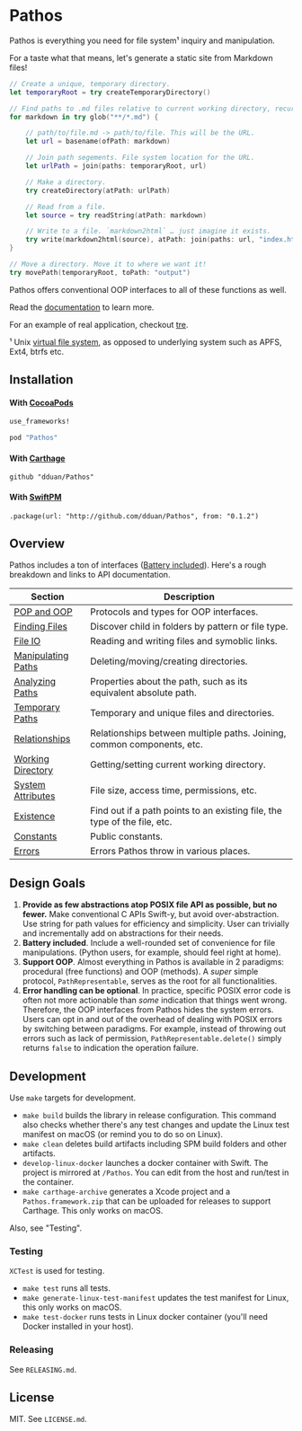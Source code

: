 # Pathos

Pathos is everything you need for file system¹ inquiry and manipulation.

For a taste what that means, let's generate a static site from Markdown files!

```swift
// Create a unique, temporary directory.
let temporaryRoot = try createTemporaryDirectory()

// Find paths to .md files relative to current working directory, recursively.
for markdown in try glob("**/*.md") {

    // path/to/file.md -> path/to/file. This will be the URL.
    let url = basename(ofPath: markdown)

    // Join path segements. File system location for the URL.
    let urlPath = join(paths: temporaryRoot, url)

    // Make a directory.
    try createDirectory(atPath: urlPath)

    // Read from a file.
    let source = try readString(atPath: markdown)

    // Write to a file. `markdown2html` … just imagine it exists.
    try write(markdown2html(source), atPath: join(paths: url, "index.html"))
}

// Move a directory. Move it to where we want it!
try movePath(temporaryRoot, toPath: "output")
```

Pathos offers conventional OOP interfaces to all of these functions as well.

Read the [documentation][] to learn more.

For an example of real application, checkout [tre][].

¹ Unix [virtual file system][], as opposed to underlying system such as APFS,
Ext4, btrfs etc.

[tre]: https://github.com/dduan/tre
[documentation]: https://dduan.github.io/Pathos
[virtual file system]: https://en.wikipedia.org/wiki/Virtual_file_system

## Installation

#### With [CocoaPods](http://cocoapods.org/)

```ruby
use_frameworks!

pod "Pathos"
```

#### With [Carthage](https://github.com/Carthage/Carthage)

```
github "dduan/Pathos"
```

#### With [SwiftPM](https://swift.org/package-manager)

```
.package(url: "http://github.com/dduan/Pathos", from: "0.1.2")
```
## Overview

Pathos includes a ton of interfaces ([Battery included](#design-goals)). Here's
a rough breakdown and links to API documentation.

|Section                 | Description                                                               |
|------------------------|---------------------------------------------------------------------------|
| [POP and OOP][]        | Protocols and types for OOP interfaces.                                   |
| [Finding Files][]      | Discover child in folders by pattern or file type.                        |
| [File IO][]            | Reading and writing files and symoblic links.                             |
| [Manipulating Paths][] | Deleting/moving/creating directories.                                     |
| [Analyzing Paths][]    | Properties about the path, such as its equivalent absolute path.          |
| [Temporary Paths][]    | Temporary and unique files and directories.                               |
| [Relationships][]      | Relationships between multiple paths. Joining, common components, etc.    |
| [Working Directory][]  | Getting/setting current working directory.                                |
| [System Attributes][]  | File size, access time, permissions, etc.                                 |
| [Existence][]          | Find out if a path points to an existing file, the type of the file, etc. |
| [Constants][]          | Public constants.                                                         |
| [Errors][]             | Errors Pathos throw in various places.                                    |

[POP and OOP]: https://dduan.github.io/Pathos/POP%20and%20OOP.html
[Finding Files]: https://dduan.github.io/Pathos/Finding%20Files.html
[File IO]: https://dduan.github.io/Pathos/File%20IO.html
[Manipulating Paths]: https://dduan.github.io/Pathos/Manipulating%20Paths.html
[Analyzing Paths]: https://dduan.github.io/Pathos/Analyzing%20Paths.html
[Temporary Paths]: https://dduan.github.io/Pathos/Temporary%20Paths.html
[Relationships]: https://dduan.github.io/Pathos/Relationship.html
[Working Directory]: https://dduan.github.io/Pathos/Working%20Directory.html
[System Attributes]: https://dduan.github.io/Pathos/System%20Attributes.html
[Existence]: https://dduan.github.io/Pathos/Existence.html
[Constants]: https://dduan.github.io/Pathos/Constants.html
[Errors]: https://dduan.github.io/Pathos/Errors.html

## Design Goals

1. **Provide as few abstractions atop POSIX file API as possible, but no
   fewer.** Make conventional C APIs Swift-y, but avoid over-abstraction. Use
   string for path values for efficiency and simplicity. User can trivially and
   incrementally add on abstractions for their needs.
2. **Battery included**. Include a well-rounded set of convenience for file
   manipulations. (Python users, for example, should feel right at home).
3. **Support OOP**. Almost everything in Pathos is available in 2 paradigms:
   procedural (free functions) and OOP (methods). A _super_ simple protocol,
   `PathRepresentable`, serves as the root for all functionalities.
4. **Error handling can be optional**. In practice, specific POSIX error code is
   often not more actionable than _some_ indication that things went wrong.
   Therefore, the OOP interfaces from Pathos hides the system errors. Users can
   opt in and out of the overhead of dealing with POSIX errors by switching
   between paradigms. For example, instead of throwing out errors such as lack
   of permission, `PathRepresentable.delete()` simply returns `false` to
   indication the operation failure.

## Development

Use `make` targets for development.

- `make build` builds the library in release configuration. This command also
  checks whether there's any test changes and update the Linux test manifest
  on macOS (or remind you to do so on Linux).
- `make clean` deletes build artifacts including SPM build folders and other
  artifacts.
- `develop-linux-docker` launches a docker container with Swift. The project is
  mirrored at `/Pathos`. You can edit from the host and run/test in the
  container.
- `make carthage-archive` generates a Xcode project and a `Pathos.framework.zip`
  that can be uploaded for releases to support Carthage. This only works on
  macOS.

Also, see "Testing".

### Testing

`XCTest` is used for testing.

- `make test` runs all tests.
- `make generate-linux-test-manifest` updates the test manifest for Linux, this
  only works on macOS.
- `make test-docker` runs tests in Linux docker container (you'll need Docker
  installed in your host).

### Releasing

See `RELEASING.md`.

## License

MIT. See `LICENSE.md`.
